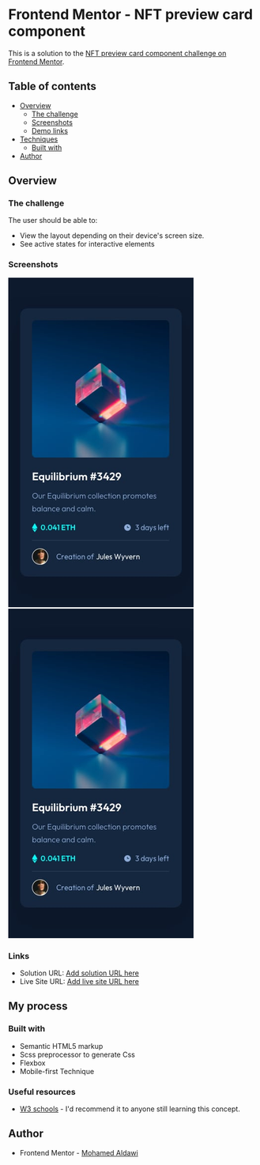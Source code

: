 # Frontend Mentor - NFT preview card component

This is a solution to the [NFT preview card component challenge on Frontend Mentor](https://www.frontendmentor.io/challenges/nft-preview-card-component-SbdUL_w0U).

## Table of contents

- [Overview](#overview)
  - [The challenge](#the-challenge)
  - [Screenshots](#screenshots)
  - [Demo links](#links)
- [Techniques](#my-process)
  - [Built with](#built-with)
- [Author](#author)


## Overview

### The challenge

The user should be able to:

- View the layout depending on their device's screen size.
- See active states for interactive elements

### Screenshots

![](./design/mobile-design.jpg)    ![](./design/mobile-design.jpg)

### Links

- Solution URL: [Add solution URL here](https://github.com/MohamedAldawi/NFT-preview-card-component)
- Live Site URL: [Add live site URL here](https://aldawi-web-frontend-mentor-card.netlify.app/)

## My process

### Built with

- Semantic HTML5 markup
- Scss preprocessor to generate Css
- Flexbox
- Mobile-first Technique

### Useful resources

- [W3 schools](https://www.w3schools.com/) - I'd recommend it to anyone still learning this concept.

## Author

- Frontend Mentor - [Mohamed Aldawi](https://aldawi-web-frontend-mentor-card.netlify.app/)
